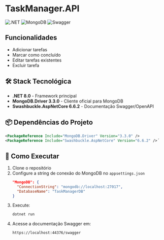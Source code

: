 ﻿# TaskManager.API

![.NET](https://img.shields.io/badge/.NET-8.0-purple)
![MongoDB](https://img.shields.io/badge/MongoDB-3.3.0-green)
![Swagger](https://img.shields.io/badge/Swagger-6.6.2-blue)

## Funcionalidades
- Adicionar tarefas
- Marcar como concluído
- Editar tarefas existentes
- Excluir tarefa

## 🛠 Stack Tecnológica

- **.NET 8.0** - Framework principal
- **MongoDB.Driver 3.3.0** - Cliente oficial para MongoDB
- **Swashbuckle.AspNetCore 6.6.2** - Documentação Swagger/OpenAPI

## 📦 Dependências do Projeto

```xml
<PackageReference Include="MongoDB.Driver" Version="3.3.0" />
<PackageReference Include="Swashbuckle.AspNetCore" Version="6.6.2" />´´´
```


## 🚀 Como Executar

1. Clone o repositório
2. Configure a string de conexão do MongoDB no `appsettings.json`
   ```json
   "MongoDB": {
     "ConnectionString": "mongodb://localhost:27017",
     "DatabaseName": "TaskManagerDB"
   }

3. Execute:
   ```bash
   dotnet run
   ```
4. Acesse a documentação Swagger em:
   ```
   https://localhost:44376/swagger
